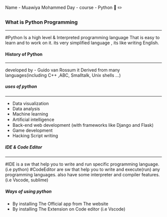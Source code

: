 Name - Muawiya Mohammed
Day - 
course - Python 📓 ✏️

### What is Python Programming 
------

#Python Is a high level & Interpreted programming language That is easy to learn and to work on it.
its very simplified language , its like writing English.


#### History of Python
-------
developed by - Guido van Rossum
it Derived from many languages(including C++ ,ABC, Smalltalk, Unix shells ...)

##### uses of python
----
- Data visualization
- Data analysis
- Machine learning 
- Artiﬁcial intelligence 
- Back-end web development (with frameworks like Django and Flask) 
- Game development 
- Hacking Script writing

##### IDE & Code Editor
---
#IDE is a sw that help you to write and run specific programming language.(i.e python)
#CodeEditor are sw that help you to write and execute(run) any programming languages. also have some interpreter and compiler features.(i.e Vscode, sublime)


##### Ways of using python 
- By installing The Official app from The website
- By installing The Extension on Code editor (i.e Vscode)
